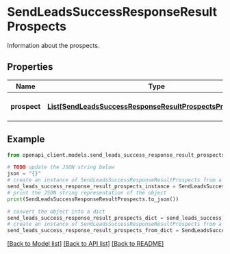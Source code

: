 # SendLeadsSuccessResponseResultProspects

Information about the prospects.

## Properties

Name | Type | Description | Notes
------------ | ------------- | ------------- | -------------
**prospect** | [**List[SendLeadsSuccessResponseResultProspectsProspectInner]**](SendLeadsSuccessResponseResultProspectsProspectInner.md) | A list of prospect entries. | [optional] 

## Example

```python
from openapi_client.models.send_leads_success_response_result_prospects import SendLeadsSuccessResponseResultProspects

# TODO update the JSON string below
json = "{}"
# create an instance of SendLeadsSuccessResponseResultProspects from a JSON string
send_leads_success_response_result_prospects_instance = SendLeadsSuccessResponseResultProspects.from_json(json)
# print the JSON string representation of the object
print(SendLeadsSuccessResponseResultProspects.to_json())

# convert the object into a dict
send_leads_success_response_result_prospects_dict = send_leads_success_response_result_prospects_instance.to_dict()
# create an instance of SendLeadsSuccessResponseResultProspects from a dict
send_leads_success_response_result_prospects_from_dict = SendLeadsSuccessResponseResultProspects.from_dict(send_leads_success_response_result_prospects_dict)
```
[[Back to Model list]](../README.md#documentation-for-models) [[Back to API list]](../README.md#documentation-for-api-endpoints) [[Back to README]](../README.md)


